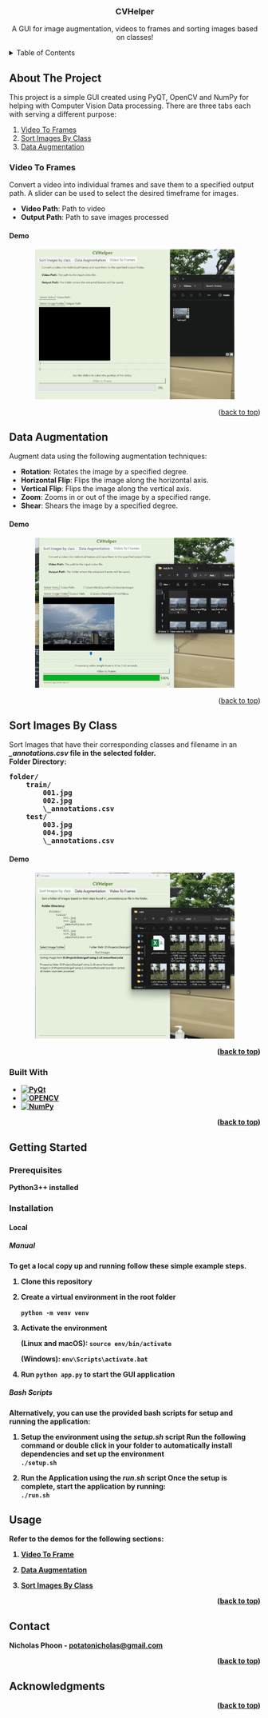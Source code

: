 <a id="readme-top"></a>

<!-- PROJECT LOGO -->
<br />
<div align="center">
  <!-- <a href="https://github.com/othneildrew/Best-README-Template">
    <img src="images/logo.png" alt="Logo" width="80" height="80">
  </a> -->

  <h3 align="center">CVHelper</h3>

  <p align="center">
    A GUI for image augmentation, videos to frames and sorting images based on classes! 
  </p>
</div>

<!-- TABLE OF CONTENTS -->
<details>
  <summary>Table of Contents</summary>
  <ol>
    <li>
      <a href="#about-the-project">About The Project</a>
      <ul>
        <li><a href="#built-with">Built With</a></li>
      </ul>
    </li>
    <li>
      <a href="#getting-started">Getting Started</a>
      <ul>
        <li><a href="#prerequisites">Prerequisites</a></li>
        <li><a href="#installation">Installation</a></li>
      </ul>
    </li>
    <li><a href="#usage">Usage</a></li>
    <li><a href="#license">License</a></li>
    <li><a href="#contact">Contact</a></li>
    <li><a href="#acknowledgments">Acknowledgments</a></li>
  </ol>
</details>

<!-- ABOUT THE PROJECT -->

## About The Project

This project is a simple GUI created using PyQT, OpenCV and NumPy for helping with Computer Vision Data processing.
There are three tabs each with serving a different purpose:

<ol>
<li><a href="#video-to-frames">Video To Frames</a></li>
<li><a href="#sort-images-by-class">Sort Images By Class</a></li>
<li><a href="#data-augmentation">Data Augmentation</a></li>
</ol>

<!-- VIDEO TO FRAMES -->

### Video To Frames

Convert a video into individual frames and save them to a specified output path. A slider can be used to select the desired timeframe for images.

- **Video Path**: Path to video
- **Output Path**: Path to save images processed

<a id="videoToFramesDemo"></a>

#### Demo

<div align="center">
  <img src="gifs/VideoToFrames.gif" alt="Video To Frames Demo" width="400">
</div>

<p align="right">(<a href="#readme-top">back to top</a>)</p>

<!-- DATA AUGMENTATION -->

## Data Augmentation

Augment data using the following augmentation techniques:

- **Rotation**: Rotates the image by a specified degree.
- **Horizontal Flip**: Flips the image along the horizontal axis.
- **Vertical Flip**: Flips the image along the vertical axis.
- **Zoom**: Zooms in or out of the image by a specified range.
- **Shear**: Shears the image by a specified degree.

<a id="dataAugmentorDemo"></a>

#### Demo

<div align="center">
  <img src="gifs/DataAugmentation.gif" alt="Data Augmentation Demo" width="400">
</div>

<p align="right">(<a href="#readme-top">back to top</a>)</p>

<!-- SORT IMAGES BY CLASS -->

## Sort Images By Class

Sort Images that have their corresponding classes and filename in an <i><b>\_annotations.csv<b></i> file in the selected folder.</br>
<b>Folder Directory:</b></br>

<pre>
folder/
&nbsp;&nbsp;&nbsp;&nbsp;train/
&nbsp;&nbsp;&nbsp;&nbsp;&nbsp;&nbsp;&nbsp;&nbsp;001.jpg
&nbsp;&nbsp;&nbsp;&nbsp;&nbsp;&nbsp;&nbsp;&nbsp;002.jpg
&nbsp;&nbsp;&nbsp;&nbsp;&nbsp;&nbsp;&nbsp;&nbsp;\_annotations.csv
&nbsp;&nbsp;&nbsp;&nbsp;test/
&nbsp;&nbsp;&nbsp;&nbsp;&nbsp;&nbsp;&nbsp;&nbsp;003.jpg
&nbsp;&nbsp;&nbsp;&nbsp;&nbsp;&nbsp;&nbsp;&nbsp;004.jpg
&nbsp;&nbsp;&nbsp;&nbsp;&nbsp;&nbsp;&nbsp;&nbsp;\_annotations.csv
</pre>

<a id="sortImagesByClassDemo"></a>

#### Demo

<div align="center">
  <img src="gifs/SortImagesByClass.gif" alt="Sort Images By Class Demo" width="400">
</div>

<p align="right">(<a href="#readme-top">back to top</a>)</p>

### Built With

- [![PyQt][PyQt.org]][PyQt-url]
- [![OPENCV][OpenCV.org]][OpenCV-url]
- [![NumPy][NumPy.org]][NumPy-url]

<p align="right">(<a href="#readme-top">back to top</a>)</p>

<!-- GETTING STARTED -->

## Getting Started

### Prerequisites

Python3++ installed

### Installation

#### Local

##### Manual

To get a local copy up and running follow these simple example steps.

1. Clone this repository

2. Create a virtual environment in the root folder <br/>

   `python -m venv venv `

3. Activate the environment <br/>

   (Linux and macOS):
   `source env/bin/activate`</br>

   (Windows):
   `env\Scripts\activate.bat` </br>

4. Run `python app.py` to start the GUI application

##### Bash Scripts

Alternatively, you can use the provided bash scripts for setup and running the application:

1. Setup the environment using the <b><i>setup.sh</i></b> script
   Run the following command or double click in your folder to automatically install dependencies and set up the environment </br>
   `./setup.sh`

2. Run the Application using the <b><i>run.sh</i></b> script
   Once the setup is complete, start the application by running: </br>
   `./run.sh`

<!-- USAGE EXAMPLES -->

## Usage

Refer to the demos for the following sections:

1. <a href="#videoToFramesDemo">Video To Frame</a>

2. <a href="#dataAugmentorDemo">Data Augmentation</a>

3. <a href="#sortImagesByClassDemo">Sort Images By Class</a>

<p align="right">(<a href="#readme-top">back to top</a>)</p>

<!-- CONTACT -->

## Contact

Nicholas Phoon - potatonicholas@gmail.com

<p align="right">(<a href="#readme-top">back to top</a>)</p>

<!-- ACKNOWLEDGMENTS -->

## Acknowledgments

<p align="right">(<a href="#readme-top">back to top</a>)</p>

[videoToFrames]: gifs/VideoToFrames.gif
[dataAugmentation]: gifs/DataAugmentation.gif
[PyQt.org]: https://img.shields.io/badge/-PyQt-004400?style=flat&logo=Qt
[PyQt-url]: https://wiki.python.org/moin/PyQt
[OpenCV.org]: https://img.shields.io/badge/OpenCV-27338e?style=flat&logo=OpenCV&logoColor=white
[OpenCV-url]: https://opencv.org/
[NumPy.org]: https://img.shields.io/badge/-Numpy-013243?&logo=NumPy
[NumPy-url]: https://numpy.org/
